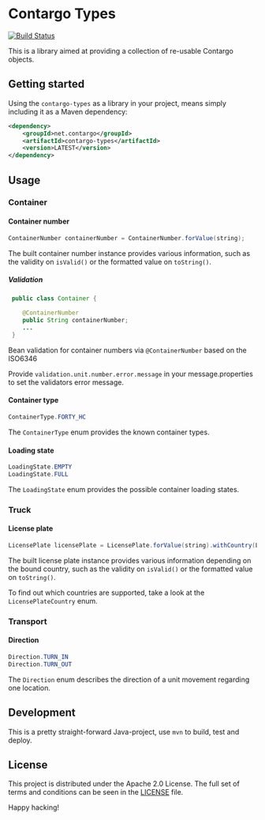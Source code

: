 Contargo Types
===============

[![Build Status](https://travis-ci.org/Contargo/contargo-types.svg?branch=master)](https://travis-ci.org/Contargo/contargo-types)

This is a library aimed at providing a collection of re-usable Contargo objects.

## Getting started

Using the `contargo-types` as a library in your project, means simply including
it as a Maven dependency:

```xml
<dependency>
    <groupId>net.contargo</groupId>
    <artifactId>contargo-types</artifactId>
    <version>LATEST</version>
</dependency>
```

## Usage

### Container

#### Container number

```java
ContainerNumber containerNumber = ContainerNumber.forValue(string);
```

The built container number instance provides various information, such as the
validity on `isValid()` or the formatted value on `toString()`.


##### Validation

```java
 public class Container {

    @ContainerNumber
    public String containerNumber;
    ...
 }
```

Bean validation for container numbers via ```@ContainerNumber``` based on the ISO6346

Provide `validation.unit.number.error.message` in your message.properties to set the validators error message.

#### Container type

```java
ContainerType.FORTY_HC
```

The `ContainerType` enum provides the known container types.

#### Loading state

```java
LoadingState.EMPTY
LoadingState.FULL
```

The `LoadingState` enum provides the possible container loading states.

### Truck

#### License plate

```java
LicensePlate licensePlate = LicensePlate.forValue(string).withCountry(LicensePlateCountry.GERMANY);
```

The built license plate instance provides various information depending on the
bound country, such as the validity on `isValid()` or the formatted value on
`toString()`.

To find out which countries are supported, take a look at the
`LicensePlateCountry` enum.

### Transport

#### Direction

```java
Direction.TURN_IN
Direction.TURN_OUT
```

The `Direction` enum describes the direction of a unit movement regarding one location.

## Development

This is a pretty straight-forward Java-project, use `mvn` to build, test and
deploy.

## License

This project is distributed under the Apache 2.0 License. The full set of
terms and conditions can be seen in the [LICENSE](LICENSE) file.


Happy hacking!

